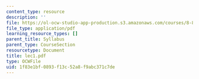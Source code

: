 ```yaml
---
content_type: resource
description: ''
file: https://ol-ocw-studio-app-production.s3.amazonaws.com/courses/8-871-selected-topics-in-theoretical-particle-physics-branes-and-gauge-theory-dynamics-fall-2004/1f83e1bf0893f13c52a8f9abc371c7de_lec1.pdf
file_type: application/pdf
learning_resource_types: []
parent_title: Syllabus
parent_type: CourseSection
resourcetype: Document
title: lec1.pdf
type: OCWFile
uid: 1f83e1bf-0893-f13c-52a8-f9abc371c7de
---
```

